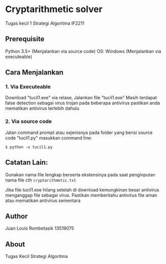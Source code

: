 # Cryptarithmetic solver
Tugas kecil 1 Strategi Algoritma IF2211

## Prerequisite
Python 3.5+ (Menjalankan via source code)
OS: Windows (Menjalankan via executeable)

## Cara Menjalankan
### 1. Via Executeable
Download "tucil1.exe" via relase, Jalankan file "tucil1.exe"
Masih terdapat false detection sebagai virus trojan pada beberapa antivirus
pastikan anda mematikan antivirus terlebih dahulu

### 2. Via source code
Jalan command prompt atau sejenisnya pada folder yang berisi source code "tucil1.py"
masukkan command line:

`$ python -u tucil1.py`

## Catatan Lain:
Gunakan nama file lengkap berserta ekstensinya pada saat penginputan nama file cth `cryptarithmetic.txt`

Jika file tucil1.exe hilang setelah di download kemungkinan besar antivirus menganggap file sebagai virus.
Pastikan memberitahu antivirus file aman atau mematikan antivirus sementara

## Author
Juan Louis Rombetasik 13519075

## About
Tugas Kecil Strategi Algoritma
